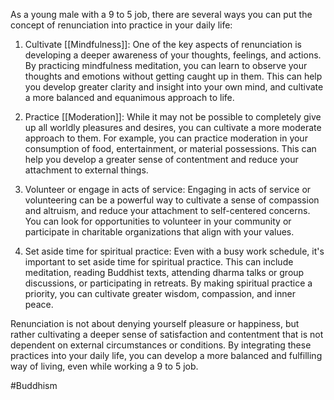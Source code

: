 As a young male with a 9 to 5 job, there are several ways you can put the concept of renunciation into practice in your daily life:

1.  Cultivate [[Mindfulness]]: One of the key aspects of renunciation is developing a deeper awareness of your thoughts, feelings, and actions. By practicing mindfulness meditation, you can learn to observe your thoughts and emotions without getting caught up in them. This can help you develop greater clarity and insight into your own mind, and cultivate a more balanced and equanimous approach to life.

2.  Practice [[Moderation]]: While it may not be possible to completely give up all worldly pleasures and desires, you can cultivate a more moderate approach to them. For example, you can practice moderation in your consumption of food, entertainment, or material possessions. This can help you develop a greater sense of contentment and reduce your attachment to external things.

3.  Volunteer or engage in acts of service: Engaging in acts of service or volunteering can be a powerful way to cultivate a sense of compassion and altruism, and reduce your attachment to self-centered concerns. You can look for opportunities to volunteer in your community or participate in charitable organizations that align with your values.

4.  Set aside time for spiritual practice: Even with a busy work schedule, it's important to set aside time for spiritual practice. This can include meditation, reading Buddhist texts, attending dharma talks or group discussions, or participating in retreats. By making spiritual practice a priority, you can cultivate greater wisdom, compassion, and inner peace.


Renunciation is not about denying yourself pleasure or happiness, but rather cultivating a deeper sense of satisfaction and contentment that is not dependent on external circumstances or conditions. By integrating these practices into your daily life, you can develop a more balanced and fulfilling way of living, even while working a 9 to 5 job.

#Buddhism 